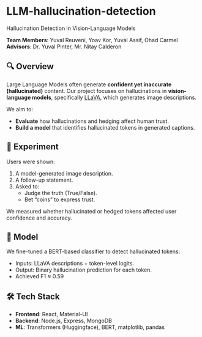 # LLM-hallucination-detection
Hallucination Detection in Vision-Language Models

**Team Members**: Yuval Reuveni, Yoav Kor, Yuval Assif, Ohad Carmel  
**Advisors**: Dr. Yuval Pinter, Mr. Nitay Calderon

## 🔍 Overview

Large Language Models often generate **confident yet inaccurate (hallucinated)** content. Our project focuses on hallucinations in **vision-language models**, specifically [LLaVA](https://llava-vl.github.io/), which generates image descriptions.

We aim to:
- **Evaluate** how hallucinations and hedging affect human trust.
- **Build a model** that identifies hallucinated tokens in generated captions.

## 🧪 Experiment

Users were shown:
1. A model-generated image description.
2. A follow-up statement.
3. Asked to:
   - Judge the truth (True/False).
   - Bet “coins” to express trust.

We measured whether hallucinated or hedged tokens affected user confidence and accuracy.

## 🧠 Model

We fine-tuned a BERT-based classifier to detect hallucinated tokens:
- Inputs: LLaVA descriptions + token-level logits.
- Output: Binary hallucination prediction for each token.
- Achieved F1 ≈ 0.59

## 🛠️ Tech Stack

- **Frontend**: React, Material-UI
- **Backend**: Node.js, Express, MongoDB
- **ML**: Transformers (Huggingface), BERT, matplotlib, pandas
